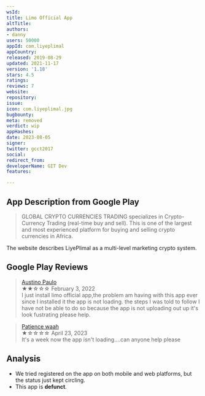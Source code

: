 ```yaml
---
wsId: 
title: Limo Official App
altTitle: 
authors:
- danny
users: 50000
appId: com.liyeplimal
appCountry: 
released: 2019-08-29
updated: 2021-11-17
version: '1.18'
stars: 4.5
ratings: 
reviews: 7
website: 
repository: 
issue: 
icon: com.liyeplimal.jpg
bugbounty: 
meta: removed
verdict: wip
appHashes: 
date: 2023-08-05
signer: 
twitter: gcct2017
social: 
redirect_from: 
developerName: GIT Dev
features: 

---
```


## App Description from Google Play

> GLOBAL CRYPTO CURRENCIES TRADING specializes in Crypto-Currency Trading (real-time buy and sell). This is one of the largest and most experienced platform for buying and selling crypto currencies in Africa.

The website describes LiyePlimal as a multi-level marketing crypto system.

## Google Play Reviews

> [Austino Paulo](https://play.google.com/store/apps/details?id=com.liyeplimal&gl=cm)<br>
  ★★☆☆☆ February 3, 2022 <br>
       I just install limo official app,the problem am having with this app ever since I installed it the app is not loading. the steps I was told to follow I have not be able to do so because the app is not uploading out up it's look fustrating please help.

> [Patience waah](https://play.google.com/store/apps/details?id=com.liyeplimal&gl=cm)<br>
  ★☆☆☆☆ April 23, 2023 <br>
       It's a week now the app isn't loading....can anyone help please

## Analysis

- We tried registered on the app on both mobile and web platforms, but the status just kept circling. 
- This app is **defunct**.
